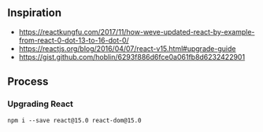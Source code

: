 ## Inspiration
- https://reactkungfu.com/2017/11/how-weve-updated-react-by-example-from-react-0-dot-13-to-16-dot-0/
- https://reactjs.org/blog/2016/04/07/react-v15.html#upgrade-guide
- https://gist.github.com/hoblin/6293f886d6fce0a061fb8d6232422901

## Process

### Upgrading React

```
npm i --save react@15.0 react-dom@15.0
```
